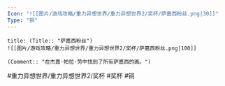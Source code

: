 ```yaml
---
Icon: "![[图片/游戏攻略/重力异想世界/重力异想世界2/奖杯/萨嘉西粉丝.png|30]]"
Type: "铜"
---
```

```ad-common-bronze-trophy
title: (Title:: "萨嘉西粉丝")
![[图片/游戏攻略/重力异想世界/重力异想世界2/奖杯/萨嘉西粉丝.png|100]]

(Comment:: "在杰嘉·帕拉·劳中找到了所有萨嘉西的画。")
```

#重力异想世界/重力异想世界2/奖杯 #奖杯 #铜
